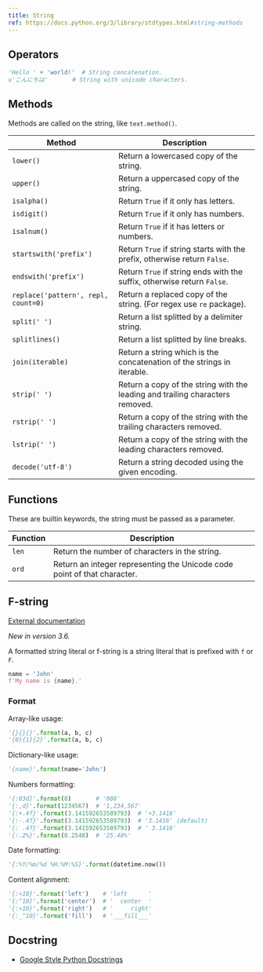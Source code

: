 ```yaml
---
title: String
ref: https://docs.python.org/3/library/stdtypes.html#string-methods
---
```


## Operators

```python
'Hello ' + 'world!'  # String concatenation.
u'こんにちは'       # String with unicode characters.
```

## Methods

Methods are called on the string,
like `text.method()`.

| Method | Description |
| --- | --- |
| `lower()` | Return a lowercased copy of the string. |
| `upper()` | Return a uppercased copy of the string. |
| `isalpha()` | Return `True` if it only has letters. |
| `isdigit()` | Return `True` if it only has numbers. |
| `isalnum()` | Return `True` if it has letters or numbers. |
| `startswith('prefix')` | Return `True` if string starts with the prefix, otherwise return `False`. |
| `endswith('prefix')` | Return `True` if string ends with the suffix, otherwise return `False`. |
| `replace('pattern', repl, count=0)` | Return a replaced copy of the string. (For regex use `re` package). |
| `split(' ')` | Return a list splitted by a delimiter string. |
| `splitlines()` | Return a list splitted by line breaks. |
| `join(iterable)` | Return a string which is the concatenation of the strings in iterable. |
| `strip(' ')` | Return a copy of the string with the leading and trailing characters removed. |
| `rstrip(' ')` | Return a copy of the string with the trailing characters removed. |
| `lstrip(' ')` | Return a copy of the string with the leading characters removed. |
| `decode('utf-8')` | Return a string decoded using the given encoding. |

## Functions

These are builtin keywords,
the string must be passed as a parameter.

| Function | Description |
| --- | --- |
| `len` | Return the number of characters in the string. |
| `ord` | Return an integer representing the Unicode code point of that character. |

## F-string

[External documentation](https://docs.python.org/3/reference/lexical_analysis.html#f-strings)

*New in version 3.6.*

A formatted string literal or f-string is a string literal that is prefixed with `f` or `F`.

```python
name = 'John'
f'My name is {name}.'
```

### Format

Array-like usage:

```python
'{}{}{}'.format(a, b, c)
'{0}{1}{2}'.format(a, b, c)
```

Dictionary-like usage:

```python
'{name}'.format(name='John')
```

Numbers formatting:

```python
'{:03d}'.format(8)       # '008'
'{:,d}'.format(1234567)  # '1,234,567'
'{:+.4f}'.format(3.141592653589793)  # '+3.1416'
'{:-.4f}'.format(3.141592653589793)  # '3.1416' (default)
'{: .4f}'.format(3.141592653589793)  # ' 3.1416'
'{:.2%}'.format(0.2548)  # '25.48%'
```

Date formatting:

```python
'{:%Y/%m/%d %H:%M:%S}'.format(datetime.now())
```

Content alignment:

```python
'{:<10}'.format('left')    # 'left      '
'{:^10}'.format('center')  # '  center  '
'{:>10}'.format('right')   # '     right'
'{:_^10}'.format('fill')   # '___fill___'
```

## Docstring

- [Google Style Python Docstrings](https://sphinxcontrib-napoleon.readthedocs.io/en/latest/example_google.html)
